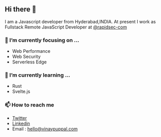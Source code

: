 ## Hi there 👋

I am a Javascript developer from Hyderabad,INDIA. At present I work as Fullstack Remote JavaScript Developer at [@rapidsec-com](https://github.com/rapidsec-com)

### 🔭  I’m currently focusing on ...

- Web Performance
- Web Security
- Serverless Edge

### 🌱 I’m currently learning ...

- Rust
- Svelte.js

### 📫 How to reach me

- <a href="https://twitter.com/vinaypuppal" target="_blank">Twitter</a>
- <a href="https://www.linkedin.com/in/vinay-puppal-4514b7104" target="_blank">Linkedin</a>
- Email : <a href="mailto:hello@vinaypuppal.com" target="_blank">hello@vinaypuppal.com</a>

<!--
**vinaypuppal/vinaypuppal** is a ✨ _special_ ✨ repository because its `README.md` (this file) appears on your GitHub profile.

Here are some ideas to get you started:

- 🔭 I’m currently working on ...
- 🌱 I’m currently learning ...
- 👯 I’m looking to collaborate on ...
- 🤔 I’m looking for help with ...
- 💬 Ask me about ...
- 📫 How to reach me: ...
- 😄 Pronouns: ...
- ⚡ Fun fact: ...
-->
